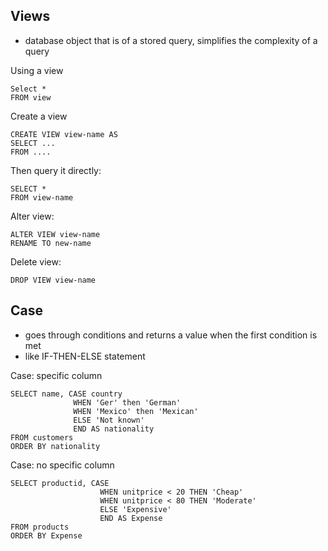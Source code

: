 ## Views
- database object that is of a stored query, simplifies the complexity of a query

Using a view
```
Select * 
FROM view
```

Create a view
```
CREATE VIEW view-name AS
SELECT ...
FROM ....
```

Then query it directly:
```
SELECT * 
FROM view-name
```

Alter view:
```
ALTER VIEW view-name
RENAME TO new-name
```

Delete view:
```
DROP VIEW view-name
```

## Case
- goes through conditions and returns a value when the first condition is met
- like IF-THEN-ELSE statement

Case: specific column
```
SELECT name, CASE country
              WHEN 'Ger' then 'German'
              WHEN 'Mexico' then 'Mexican'
              ELSE 'Not known'
              END AS nationality
FROM customers
ORDER BY nationality
```

Case: no specific column
```
SELECT productid, CASE
                    WHEN unitprice < 20 THEN 'Cheap'
                    WHEN unitprice < 80 THEN 'Moderate'
                    ELSE 'Expensive'
                    END AS Expense
FROM products
ORDER BY Expense
```


